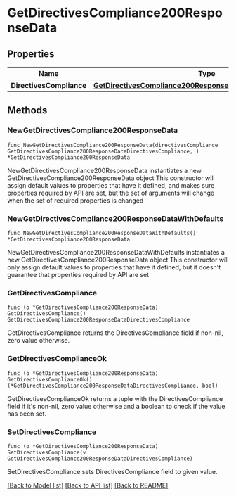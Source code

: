 # GetDirectivesCompliance200ResponseData

## Properties

Name | Type | Description | Notes
------------ | ------------- | ------------- | -------------
**DirectivesCompliance** | [**GetDirectivesCompliance200ResponseDataDirectivesCompliance**](GetDirectivesCompliance200ResponseDataDirectivesCompliance.md) |  | 

## Methods

### NewGetDirectivesCompliance200ResponseData

`func NewGetDirectivesCompliance200ResponseData(directivesCompliance GetDirectivesCompliance200ResponseDataDirectivesCompliance, ) *GetDirectivesCompliance200ResponseData`

NewGetDirectivesCompliance200ResponseData instantiates a new GetDirectivesCompliance200ResponseData object
This constructor will assign default values to properties that have it defined,
and makes sure properties required by API are set, but the set of arguments
will change when the set of required properties is changed

### NewGetDirectivesCompliance200ResponseDataWithDefaults

`func NewGetDirectivesCompliance200ResponseDataWithDefaults() *GetDirectivesCompliance200ResponseData`

NewGetDirectivesCompliance200ResponseDataWithDefaults instantiates a new GetDirectivesCompliance200ResponseData object
This constructor will only assign default values to properties that have it defined,
but it doesn't guarantee that properties required by API are set

### GetDirectivesCompliance

`func (o *GetDirectivesCompliance200ResponseData) GetDirectivesCompliance() GetDirectivesCompliance200ResponseDataDirectivesCompliance`

GetDirectivesCompliance returns the DirectivesCompliance field if non-nil, zero value otherwise.

### GetDirectivesComplianceOk

`func (o *GetDirectivesCompliance200ResponseData) GetDirectivesComplianceOk() (*GetDirectivesCompliance200ResponseDataDirectivesCompliance, bool)`

GetDirectivesComplianceOk returns a tuple with the DirectivesCompliance field if it's non-nil, zero value otherwise
and a boolean to check if the value has been set.

### SetDirectivesCompliance

`func (o *GetDirectivesCompliance200ResponseData) SetDirectivesCompliance(v GetDirectivesCompliance200ResponseDataDirectivesCompliance)`

SetDirectivesCompliance sets DirectivesCompliance field to given value.



[[Back to Model list]](../README.md#documentation-for-models) [[Back to API list]](../README.md#documentation-for-api-endpoints) [[Back to README]](../README.md)


